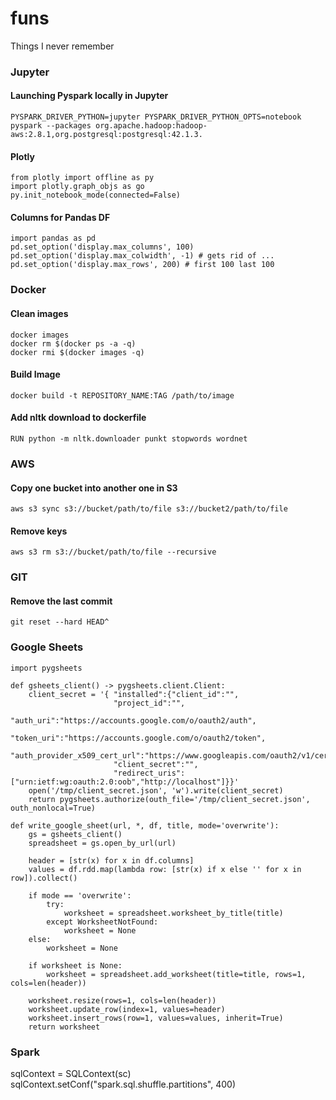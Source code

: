 # funs
Things I never remember

### Jupyter

#### Launching Pyspark locally in Jupyter
```
PYSPARK_DRIVER_PYTHON=jupyter PYSPARK_DRIVER_PYTHON_OPTS=notebook pyspark --packages org.apache.hadoop:hadoop-aws:2.8.1,org.postgresql:postgresql:42.1.3.
```

#### Plotly
```
from plotly import offline as py
import plotly.graph_objs as go
py.init_notebook_mode(connected=False)
```
#### Columns for Pandas DF

```
import pandas as pd
pd.set_option('display.max_columns', 100)
pd.set_option('display.max_colwidth', -1) # gets rid of ...
pd.set_option('display.max_rows', 200) # first 100 last 100
```
### Docker

#### Clean images
```
docker images
docker rm $(docker ps -a -q)
docker rmi $(docker images -q)
```
#### Build Image
```
docker build -t REPOSITORY_NAME:TAG /path/to/image
```
#### Add nltk download to dockerfile
```
RUN python -m nltk.downloader punkt stopwords wordnet
```
### AWS

#### Copy one bucket into another one in S3
```
aws s3 sync s3://bucket/path/to/file s3://bucket2/path/to/file
```

#### Remove keys
```
aws s3 rm s3://bucket/path/to/file --recursive
```

### GIT

#### Remove the last commit
```
git reset --hard HEAD^
```

### Google Sheets
```
import pygsheets

def gsheets_client() -> pygsheets.client.Client:
    client_secret = '{ "installed":{"client_id":"",
                       "project_id":"",
                       "auth_uri":"https://accounts.google.com/o/oauth2/auth",
                       "token_uri":"https://accounts.google.com/o/oauth2/token",
                       "auth_provider_x509_cert_url":"https://www.googleapis.com/oauth2/v1/certs",
                       "client_secret":"",
                       "redirect_uris":["urn:ietf:wg:oauth:2.0:oob","http://localhost"]}}'
    open('/tmp/client_secret.json', 'w').write(client_secret)
    return pygsheets.authorize(outh_file='/tmp/client_secret.json', outh_nonlocal=True)

def write_google_sheet(url, *, df, title, mode='overwrite'):
    gs = gsheets_client()
    spreadsheet = gs.open_by_url(url)

    header = [str(x) for x in df.columns]
    values = df.rdd.map(lambda row: [str(x) if x else '' for x in row]).collect()

    if mode == 'overwrite':
        try:
            worksheet = spreadsheet.worksheet_by_title(title)
        except WorksheetNotFound:
            worksheet = None
    else:
        worksheet = None

    if worksheet is None:
        worksheet = spreadsheet.add_worksheet(title=title, rows=1, cols=len(header))

    worksheet.resize(rows=1, cols=len(header))
    worksheet.update_row(index=1, values=header)
    worksheet.insert_rows(row=1, values=values, inherit=True)
    return worksheet
```
### Spark

sqlContext = SQLContext(sc)
sqlContext.setConf("spark.sql.shuffle.partitions", 400)
